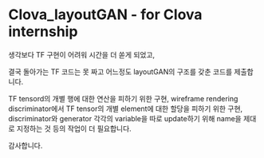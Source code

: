 # Clova_layoutGAN - for Clova internship


생각보다 TF 구현이 어려워 시간을 더 쏟게 되었고,

결국 돌아가는 TF 코드는 못 짜고 어느정도 layoutGAN의 구조를 갖춘 코드를 제출합니다.

TF tensord의 개별 행에 대한 연산을 피하기 위한 구현, wireframe rendering discriminator에서 TF tensor의 개별 element에 대한 할당을 피하기 위한 구현, 
discriminator와 generator 각각의 variable을 따로 update하기 위해 name을 제대로 지정하는 것 등의 작업이 더 필요합니다.




감사합니다.

